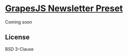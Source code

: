 # [GrapesJS Newsletter Preset](http://grapesjs.com/demo-newsletter-editor.html)

Coming soon

## License

BSD 3-Clause
